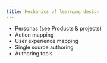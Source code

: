 ```yaml
---
title: Mechanics of learning design
---
```

- Personas (see Products & projects)
- Action mapping
- User experience mapping
- Single source authoring
- Authoring tools

    